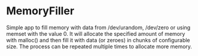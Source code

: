 MemoryFiller
============

Simple app to fill memory with data from /dev/urandom, /dev/zero or using memset with the value 0. It will allocate the specified amount of memory with malloc() and then fill it with data (or zeroes) in chunks of configurable size. The process can be repeated multiple times to allocate more memory.
